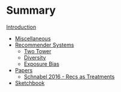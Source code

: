 # Summary

[Introduction](intro.md)

- [Miscellaneous](./misc.md)
- [Recommender Systems]()
    - [Two Tower]()
    - [Diversity]()
    - [Exposure Bias]()
- [Papers](./papers.md)
    - [Schnabel 2016 - Recs as Treatments](./schnabel_2016.md)
- [Sketchbook](./sketch.md)

